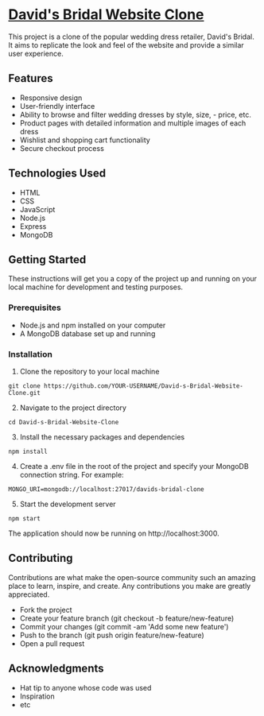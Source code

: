 
# [David's Bridal Website Clone](https://genuine-dieffenbachia-d7598c.netlify.app/)
This project is a clone of the popular wedding dress retailer, David's Bridal. It aims to replicate the look and feel of the website and provide a similar user experience.

## Features
- Responsive design
- User-friendly interface
- Ability to browse and filter wedding dresses by style, size, - price, etc.
- Product pages with detailed information and multiple images of each dress
- Wishlist and shopping cart functionality
- Secure checkout process

## Technologies Used
- HTML
- CSS
- JavaScript
- Node.js
- Express
- MongoDB

## Getting Started
These instructions will get you a copy of the project up and running on your local machine for development and testing purposes.

### Prerequisites
- Node.js and npm installed on your computer
- A MongoDB database set up and running

### Installation
1. Clone the repository to your local machine
```
git clone https://github.com/YOUR-USERNAME/David-s-Bridal-Website-Clone.git
```
2. Navigate to the project directory
```
cd David-s-Bridal-Website-Clone
```
3. Install the necessary packages and dependencies
```
npm install
```
4. Create a .env file in the root of the project and specify your MongoDB connection string. For example:
```
MONGO_URI=mongodb://localhost:27017/davids-bridal-clone
```
5. Start the development server
```
npm start
```
The application should now be running on http://localhost:3000.

## Contributing
Contributions are what make the open-source community such an amazing place to learn, inspire, and create. Any contributions you make are greatly appreciated.

- Fork the project
- Create your feature branch (git checkout -b feature/new-feature)
- Commit your changes (git commit -am 'Add some new feature')
- Push to the branch (git push origin feature/new-feature)
- Open a pull request

## Acknowledgments
- Hat tip to anyone whose code was used
- Inspiration
- etc
